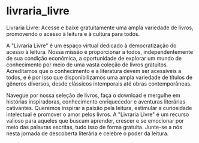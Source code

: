 # livraria_livre
Livraria Livre: Acesse e baixe gratuitamente uma ampla variedade de livros, promovendo o acesso à leitura e à cultura para todos.

A "Livraria Livre" é um espaço virtual dedicado à democratização do acesso à leitura. Nossa missão é proporcionar a todos, independentemente de sua condição econômica, a oportunidade de explorar um mundo de conhecimento por meio de uma vasta coleção de livros gratuitos. Acreditamos que o conhecimento e a literatura devem ser acessíveis a todos, e é por isso que disponibilizamos uma ampla variedade de títulos de gêneros diversos, desde clássicos intemporais até obras contemporâneas.

Navegue por nossa seleção de livros, faça o download e mergulhe em histórias inspiradoras, conhecimento enriquecedor e aventuras literárias cativantes. Queremos inspirar a paixão pela leitura, estimular a curiosidade intelectual e promover o amor pelos livros. A "Livraria Livre" é um recurso valioso para aqueles que buscam aprender, crescer e se emocionar por meio das palavras escritas, tudo isso de forma gratuita. Junte-se a nós nesta jornada de descoberta literária e celebre o poder da leitura.
